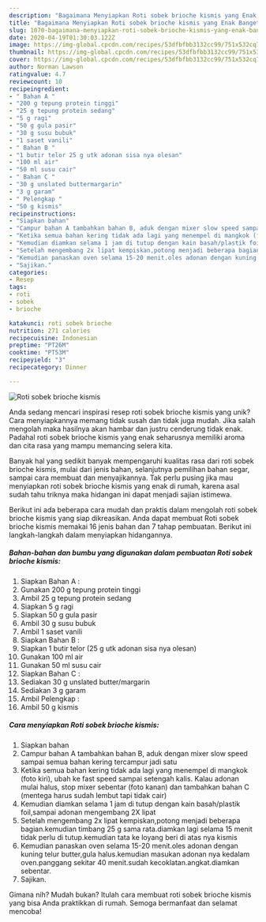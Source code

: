 ```yaml
---
description: "Bagaimana Menyiapkan Roti sobek brioche kismis yang Enak Banget"
title: "Bagaimana Menyiapkan Roti sobek brioche kismis yang Enak Banget"
slug: 1070-bagaimana-menyiapkan-roti-sobek-brioche-kismis-yang-enak-banget
date: 2020-04-19T01:30:03.122Z
image: https://img-global.cpcdn.com/recipes/53dfbfbb3132cc99/751x532cq70/roti-sobek-brioche-kismis-foto-resep-utama.jpg
thumbnail: https://img-global.cpcdn.com/recipes/53dfbfbb3132cc99/751x532cq70/roti-sobek-brioche-kismis-foto-resep-utama.jpg
cover: https://img-global.cpcdn.com/recipes/53dfbfbb3132cc99/751x532cq70/roti-sobek-brioche-kismis-foto-resep-utama.jpg
author: Norman Lawson
ratingvalue: 4.7
reviewcount: 10
recipeingredient:
- " Bahan A "
- "200 g tepung protein tinggi"
- "25 g tepung protein sedang"
- "5 g ragi"
- "50 g gula pasir"
- "30 g susu bubuk"
- "1 saset vanili"
- " Bahan B "
- "1 butir telor 25 g utk adonan sisa nya olesan"
- "100 ml air"
- "50 ml susu cair"
- " Bahan C "
- "30 g unslated buttermargarin"
- "3 g garam"
- " Pelengkap "
- "50 g kismis"
recipeinstructions:
- "Siapkan bahan"
- "Campur bahan A tambahkan bahan B, aduk dengan mixer slow speed sampai semua bahan kering tercampur jadi satu"
- "Ketika semua bahan kering tidak ada lagi yang menempel di mangkok (foto kiri), ubah ke fast speed sampai setengah kalis. Kalau adonan mulai halus, stop mixer sebentar (foto kanan) dan tambahkan bahan C (mentega harus sudah lembut tapi tidak cair)"
- "Kemudian diamkan selama 1 jam di tutup dengan kain basah/plastik foil,sampai adonan mengembang 2X lipat"
- "Setelah mengembang 2x lipat kempiskan,potong menjadi beberapa bagian.kemudian timbang 25 g sama rata.diamkan lagi selama 15 menit tidak perlu di tutup.kemudian tata ke loyang beri di atas nya kismis"
- "Kemudian panaskan oven selama 15-20 menit.oles adonan dengan kuning telur butter,gula halus.kemudian masukan adonan nya kedalam oven.panggang sekitar 40 menit.sudah kecoklatan.angkat.diamkan sebentar."
- "Sajikan."
categories:
- Resep
tags:
- roti
- sobek
- brioche

katakunci: roti sobek brioche 
nutrition: 271 calories
recipecuisine: Indonesian
preptime: "PT26M"
cooktime: "PT53M"
recipeyield: "3"
recipecategory: Dinner

---
```



![Roti sobek brioche kismis](https://img-global.cpcdn.com/recipes/53dfbfbb3132cc99/751x532cq70/roti-sobek-brioche-kismis-foto-resep-utama.jpg)

Anda sedang mencari inspirasi resep roti sobek brioche kismis yang unik? Cara menyiapkannya memang tidak susah dan tidak juga mudah. Jika salah mengolah maka hasilnya akan hambar dan justru cenderung tidak enak. Padahal roti sobek brioche kismis yang enak seharusnya memiliki aroma dan cita rasa yang mampu memancing selera kita.

Banyak hal yang sedikit banyak mempengaruhi kualitas rasa dari roti sobek brioche kismis, mulai dari jenis bahan, selanjutnya pemilihan bahan segar, sampai cara membuat dan menyajikannya. Tak perlu pusing jika mau menyiapkan roti sobek brioche kismis yang enak di rumah, karena asal sudah tahu triknya maka hidangan ini dapat menjadi sajian istimewa.




Berikut ini ada beberapa cara mudah dan praktis dalam mengolah roti sobek brioche kismis yang siap dikreasikan. Anda dapat membuat Roti sobek brioche kismis memakai 16 jenis bahan dan 7 tahap pembuatan. Berikut ini langkah-langkah dalam menyiapkan hidangannya.

<!--inarticleads1-->

##### Bahan-bahan dan bumbu yang digunakan dalam pembuatan Roti sobek brioche kismis:

1. Siapkan  Bahan A :
1. Gunakan 200 g tepung protein tinggi
1. Ambil 25 g tepung protein sedang
1. Siapkan 5 g ragi
1. Siapkan 50 g gula pasir
1. Ambil 30 g susu bubuk
1. Ambil 1 saset vanili
1. Siapkan  Bahan B :
1. Siapkan 1 butir telor (25 g utk adonan sisa nya olesan)
1. Gunakan 100 ml air
1. Gunakan 50 ml susu cair
1. Siapkan  Bahan C :
1. Sediakan 30 g unslated butter/margarin
1. Sediakan 3 g garam
1. Ambil  Pelengkap :
1. Ambil 50 g kismis




<!--inarticleads2-->

##### Cara menyiapkan Roti sobek brioche kismis:

1. Siapkan bahan
1. Campur bahan A tambahkan bahan B, aduk dengan mixer slow speed sampai semua bahan kering tercampur jadi satu
1. Ketika semua bahan kering tidak ada lagi yang menempel di mangkok (foto kiri), ubah ke fast speed sampai setengah kalis. Kalau adonan mulai halus, stop mixer sebentar (foto kanan) dan tambahkan bahan C (mentega harus sudah lembut tapi tidak cair)
1. Kemudian diamkan selama 1 jam di tutup dengan kain basah/plastik foil,sampai adonan mengembang 2X lipat
1. Setelah mengembang 2x lipat kempiskan,potong menjadi beberapa bagian.kemudian timbang 25 g sama rata.diamkan lagi selama 15 menit tidak perlu di tutup.kemudian tata ke loyang beri di atas nya kismis
1. Kemudian panaskan oven selama 15-20 menit.oles adonan dengan kuning telur butter,gula halus.kemudian masukan adonan nya kedalam oven.panggang sekitar 40 menit.sudah kecoklatan.angkat.diamkan sebentar.
1. Sajikan.




Gimana nih? Mudah bukan? Itulah cara membuat roti sobek brioche kismis yang bisa Anda praktikkan di rumah. Semoga bermanfaat dan selamat mencoba!
